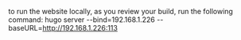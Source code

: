 to run the website locally, as you review your build, run the following command:
	hugo server --bind=192.168.1.226 --baseURL=http://192.168.1.226:113
